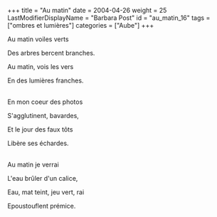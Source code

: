 +++
title = "Au matin"
date = 2004-04-26
weight = 25
LastModifierDisplayName = "Barbara Post"
id = "au_matin_16"
tags = ["ombres et lumières"]
categories = ["Aube"]
+++

Au matin voiles verts

Des arbres bercent branches.

Au matin, vois les vers

En des lumières franches.

 \
En mon coeur des photos

S'agglutinent, bavardes,

Et le jour des faux tôts

Libère ses échardes.

 \
Au matin je verrai

L'eau brûler d'un calice,

Eau, mat teint, jeu vert, rai

Epoustouflent prémice.

